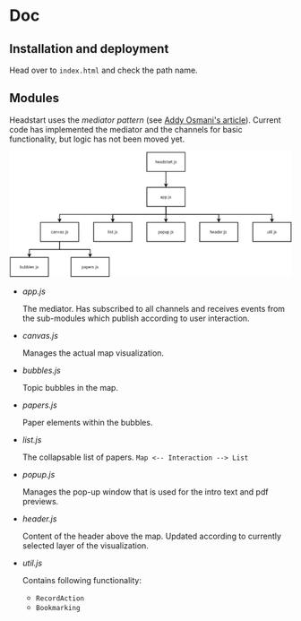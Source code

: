# Doc

## Installation and deployment

Head over to `index.html` and check the path name.

## Modules

Headstart uses the *mediator pattern* (see [Addy Osmani's article](https://addyosmani.com/largescalejavascript/#mediatorpattern)). Current code has implemented the mediator and the channels for basic functionality, but logic has not been moved yet.

![architecture](img/headstart_architecture.png "Logo Title Text 1")

+ *app.js*

	The mediator. Has subscribed to all channels and receives events from the sub-modules which publish according to user interaction.

+ *canvas.js*
	
	Manages the actual map visualization.

+ *bubbles.js*

	Topic bubbles in the map.

+ *papers.js*

	Paper elements within the bubbles.

+ *list.js*

	The collapsable list of papers. `Map <-- Interaction --> List`

+ *popup.js*

	Manages the pop-up window that is used for the intro text and pdf previews.

+ *header.js*

	Content of the header above the map. Updated according to currently selected layer of the visualization.

+ *util.js*

	Contains following functionality:

	+ `RecordAction`
	+ `Bookmarking`
